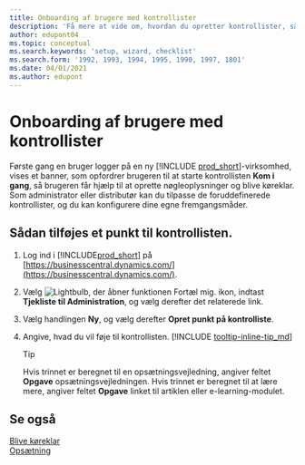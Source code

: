 ```yaml
---
title: Onboarding af brugere med kontrollister
description: 'Få mere at vide om, hvordan du opretter kontrollister, så brugere lettere kan komme i gang med Business Central.'
author: edupont04
ms.topic: conceptual
ms.search.keywords: 'setup, wizard, checklist'
ms.search.form: '1992, 1993, 1994, 1995, 1990, 1997, 1801'
ms.date: 04/01/2021
ms.author: edupont
---
```

# <a name="onboard-users-with-checklists"></a><a name="onboard-users-with-checklists"></a>Onboarding af brugere med kontrollister

Første gang en bruger logger på en ny [!INCLUDE [prod_short](includes/prod_short.md)]-virksomhed, vises et banner, som opfordrer brugeren til at starte kontrollisten **Kom i gang**, så brugeren får hjælp til at oprette nøgleoplysninger og blive køreklar. Som administrator eller distributør kan du tilpasse de foruddefinerede kontrollister, og du kan konfigurere dine egne fremgangsmåder.

## <a name="to-add-an-item-to-the-checklist"></a><a name="to-add-an-item-to-the-checklist"></a>Sådan tilføjes et punkt til kontrollisten.

1. Log ind i [!INCLUDE[prod_short](includes/prod_short.md)] på [https://businesscentral.dynamics.com/](https://businesscentral.dynamics.com/).

2. Vælg ![Lightbulb, der åbner funktionen Fortæl mig.](media/ui-search/search_small.png "Fortæl mig, hvad du vil foretage dig") ikon, indtast **Tjekliste til Administration**, og vælg derefter det relaterede link.  

3. Vælg handlingen **Ny**, og vælg derefter **Opret punkt på kontrolliste**.  

4. Angive, hvad du vil føje til kontrollisten. [!INCLUDE [tooltip-inline-tip_md](includes/tooltip-inline-tip_md.md)]

    > [!TIP]
    > Hvis trinnet er beregnet til en opsætningsvejledning, angiver feltet **Opgave** opsætningsvejledningen. Hvis trinnet er beregnet til at lære mere, angiver feltet **Opgave** linket til artiklen eller e-learning-modulet.

## <a name="see-also"></a><a name="see-also"></a>Se også

[Blive køreklar](ui-get-ready-business.md)  
[Opsætning](admin-setup-and-administration.md)  
